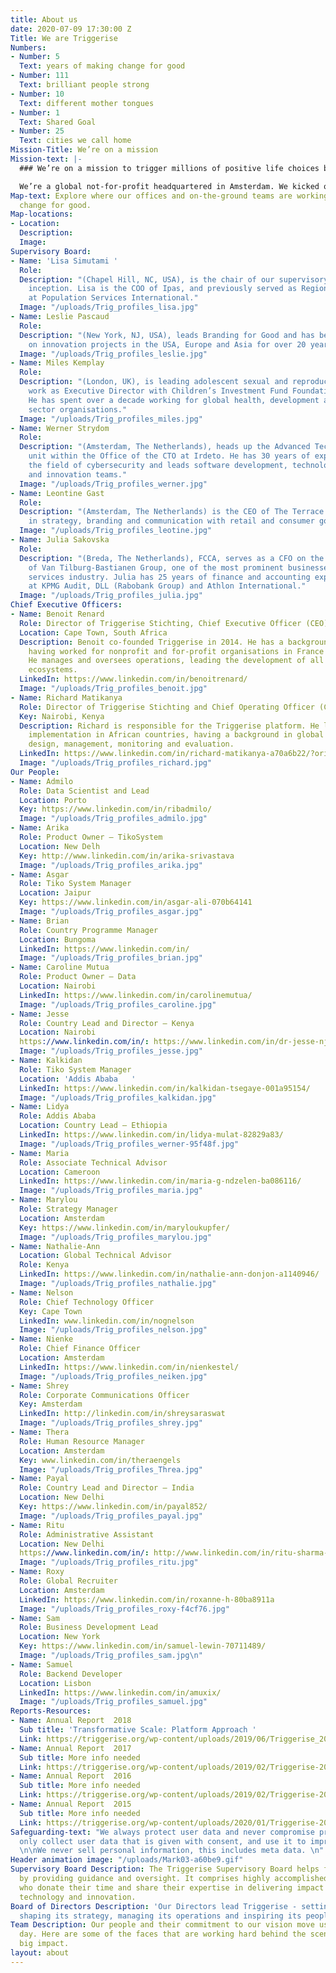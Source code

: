 ```yaml
---
title: About us
date: 2020-07-09 17:30:00 Z
Title: We are Triggerise
Numbers:
- Number: 5
  Text: years of making change for good
- Number: 111
  Text: brilliant people strong
- Number: 10
  Text: different mother tongues
- Number: 1
  Text: Shared Goal
- Number: 25
  Text: cities we call home
Mission-Title: We’re on a mission
Mission-text: |-
  ### We’re on a mission to trigger millions of positive life choices by young people and make an unsurpassed impact on global health and wellbeing.

  We’re a global not-for-profit headquartered in Amsterdam. We kicked off with big ambitions in 2014 and now operate in eight markets, with offices and on-the-ground staff around the globe. And we’re not stopping here: our teams and positive impact are expanding by the minute.
Map-text: Explore where our offices and on-the-ground teams are working to trigger
  change for good.
Map-locations:
- Location: 
  Description: 
  Image: 
Supervisory Board:
- Name: 'Lisa Simutami '
  Role: 
  Description: "(Chapel Hill, NC, USA), is the chair of our supervisory board since
    inception. Lisa is the COO of Ipas, and previously served as Regional Director
    at Population Services International."
  Image: "/uploads/Trig_profiles_lisa.jpg"
- Name: Leslie Pascaud
  Role: 
  Description: "(New York, NJ, USA), leads Branding for Good and has been working
    on innovation projects in the USA, Europe and Asia for over 20 years."
  Image: "/uploads/Trig_profiles_leslie.jpg"
- Name: Miles Kemplay
  Role: 
  Description: "(London, UK), is leading adolescent sexual and reproductive health
    work as Executive Director with Children’s Investment Fund Foundation since 2016.
    He has spent over a decade working for global health, development and private
    sector organisations."
  Image: "/uploads/Trig_profiles_miles.jpg"
- Name: Werner Strydom
  Role: 
  Description: "(Amsterdam, The Netherlands), heads up the Advanced Technology & Innovation
    unit within the Office of the CTO at Irdeto. He has 30 years of experience in
    the field of cybersecurity and leads software development, technology research,
    and innovation teams."
  Image: "/uploads/Trig_profiles_werner.jpg"
- Name: Leontine Gast
  Role: 
  Description: "(Amsterdam, The Netherlands) is the CEO of The Terrace. She works
    in strategy, branding and communication with retail and consumer goods organisations. "
  Image: "/uploads/Trig_profiles_leotine.jpg"
- Name: Julia Sakovska
  Role: 
  Description: "(Breda, The Netherlands), FCCA, serves as a CFO on the Managing Board
    of Van Tilburg-Bastianen Group, one of the most prominent businesses in the mobility
    services industry. Julia has 25 years of finance and accounting experience gained
    at KPMG Audit, DLL (Rabobank Group) and Athlon International."
  Image: "/uploads/Trig_profiles_julia.jpg"
Chief Executive Officers:
- Name: Benoit Renard
  Role: Director of Triggerise Stichting, Chief Executive Officer (CEO) and Co-founder
  Location: Cape Town, South Africa
  Description: Benoit co-founded Triggerise in 2014. He has a background in Marketing,
    having worked for nonprofit and for-profit organisations in France and Africa.
    He manages and oversees operations, leading the development of all the Triggerise
    ecosystems.
  LinkedIn: https://www.linkedin.com/in/benoitrenard/
  Image: "/uploads/Trig_profiles_benoit.jpg"
- Name: Richard Matikanya
  Role: Director of Triggerise Stichting and Chief Operating Officer (COO)
  Key: Nairobi, Kenya
  Description: Richard is responsible for the Triggerise platform. He leads project
    implementation in African countries, having a background in global health program
    design, management, monitoring and evaluation.
  LinkedIn: https://www.linkedin.com/in/richard-matikanya-a70a6b22/?originalSubdomain=ke
  Image: "/uploads/Trig_profiles_richard.jpg"
Our People:
- Name: Admilo
  Role: Data Scientist and Lead
  Location: Porto
  Key: https://www.linkedin.com/in/ribadmilo/
  Image: "/uploads/Trig_profiles_admilo.jpg"
- Name: Arika
  Role: Product Owner – TikoSystem
  Location: New Delh
  Key: http://www.linkedin.com/in/arika-srivastava
  Image: "/uploads/Trig_profiles_arika.jpg"
- Name: Asgar
  Role: Tiko System Manager
  Location: Jaipur
  Key: https://www.linkedin.com/in/asgar-ali-070b64141
  Image: "/uploads/Trig_profiles_asgar.jpg"
- Name: Brian
  Role: Country Programme Manager
  Location: Bungoma
  LinkedIn: https://www.linkedin.com/in/
  Image: "/uploads/Trig_profiles_brian.jpg"
- Name: Caroline Mutua
  Role: Product Owner – Data
  Location: Nairobi
  LinkedIn: https://www.linkedin.com/in/carolinemutua/
  Image: "/uploads/Trig_profiles_caroline.jpg"
- Name: Jesse
  Role: Country Lead and Director – Kenya
  Location: Nairobi
  https://www.linkedin.com/in/: https://www.linkedin.com/in/dr-jesse-njunguru-059909120/
  Image: "/uploads/Trig_profiles_jesse.jpg"
- Name: Kalkidan
  Role: Tiko System Manager
  Location: 'Addis Ababa   '
  LinkedIn: https://www.linkedin.com/in/kalkidan-tsegaye-001a95154/
  Image: "/uploads/Trig_profiles_kalkidan.jpg"
- Name: Lidya
  Role: Addis Ababa
  Location: Country Lead – Ethiopia
  LinkedIn: https://www.linkedin.com/in/lidya-mulat-82829a83/
  Image: "/uploads/Trig_profiles_werner-95f48f.jpg"
- Name: Maria
  Role: Associate Technical Advisor
  Location: Cameroon
  LinkedIn: https://www.linkedin.com/in/maria-g-ndzelen-ba086116/
  Image: "/uploads/Trig_profiles_maria.jpg"
- Name: Marylou
  Role: Strategy Manager
  Location: Amsterdam
  Key: https://www.linkedin.com/in/maryloukupfer/
  Image: "/uploads/Trig_profiles_marylou.jpg"
- Name: Nathalie-Ann
  Location: Global Technical Advisor
  Role: Kenya
  LinkedIn: https://www.linkedin.com/in/nathalie-ann-donjon-a1140946/
  Image: "/uploads/Trig_profiles_nathalie.jpg"
- Name: Nelson
  Role: Chief Technology Officer
  Key: Cape Town
  LinkedIn: www.linkedin.com/in/nognelson
  Image: "/uploads/Trig_profiles_nelson.jpg"
- Name: Nienke
  Role: Chief Finance Officer
  Location: Amsterdam
  LinkedIn: https://www.linkedin.com/in/nienkestel/
  Image: "/uploads/Trig_profiles_neiken.jpg"
- Name: Shrey
  Role: Corporate Communications Officer
  Key: Amsterdam
  LinkedIn: http://linkedin.com/in/shreysaraswat
  Image: "/uploads/Trig_profiles_shrey.jpg"
- Name: Thera
  Role: Human Resource Manager
  Location: Amsterdam
  Key: www.linkedin.com/in/theraengels
  Image: "/uploads/Trig_profiles_Threa.jpg"
- Name: Payal
  Role: Country Lead and Director – India
  Location: New Delhi
  Key: https://www.linkedin.com/in/payal852/
  Image: "/uploads/Trig_profiles_payal.jpg"
- Name: Ritu
  Role: Administrative Assistant
  Location: New Delhi
  https://www.linkedin.com/in/: http://www.linkedin.com/in/ritu-sharma-7290b12b
  Image: "/uploads/Trig_profiles_ritu.jpg"
- Name: Roxy
  Role: Global Recruiter
  Location: Amsterdam
  LinkedIn: https://www.linkedin.com/in/roxanne-h-80ba8911a
  Image: "/uploads/Trig_profiles_roxy-f4cf76.jpg"
- Name: Sam
  Role: Business Development Lead
  Location: New York
  Key: https://www.linkedin.com/in/samuel-lewin-70711489/
  Image: "/uploads/Trig_profiles_sam.jpg\n"
- Name: Samuel
  Role: Backend Developer
  Location: Lisbon
  LinkedIn: https://www.linkedin.com/in/amuxix/
  Image: "/uploads/Trig_profiles_samuel.jpg"
Reports-Resources:
- Name: Annual Report  2018
  Sub title: 'Transformative Scale: Platform Approach '
  Link: https://triggerise.org/wp-content/uploads/2019/06/Triggerise_2018_Annual_Report.pdf
- Name: Annual Report  2017
  Sub title: More info needed
  Link: https://triggerise.org/wp-content/uploads/2019/02/Triggerise-2017-Annual-Report.pdf
- Name: Annual Report  2016
  Sub title: More info needed
  Link: https://triggerise.org/wp-content/uploads/2019/02/Triggerise-2016-annual-report-1.pdf
- Name: Annual Report  2015
  Sub title: More info needed
  Link: https://triggerise.org/wp-content/uploads/2020/01/Triggerise-2015-report-FINAL.pdf
Safeguarding-text: "We always protect user data and never compromise privacy. \n\nWe
  only collect user data that is given with consent, and use it to improve our product.
  \n\nWe never sell personal information, this includes meta data. \n"
Header animation image: "/uploads/Mark03-a60be9.gif"
Supervisory Board Description: The Triggerise Supervisory Board helps fulfil our mission
  by providing guidance and oversight. It comprises highly accomplished professionals
  who donate their time and share their expertise in delivering impact at scale using
  technology and innovation.
Board of Directors Description: 'Our Directors lead Triggerise - setting its vision,
  shaping its strategy, managing its operations and inspiring its people. '
Team Description: Our people and their commitment to our vision move us forward every
  day. Here are some of the faces that are working hard behind the scenes to create
  big impact.
layout: about
---
```


